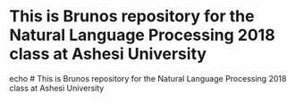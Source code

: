 # This is Brunos repository for the Natural Language Processing 2018 class at Ashesi University
echo # This is Brunos repository for the Natural Language Processing 2018 class at Ashesi University
